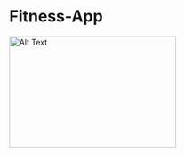# Fitness-App


<img src="https://github.com/user-attachments/assets/25622f70-070a-4c6c-9872-13b771ec196f" alt="Alt Text" width="300" height="200">
